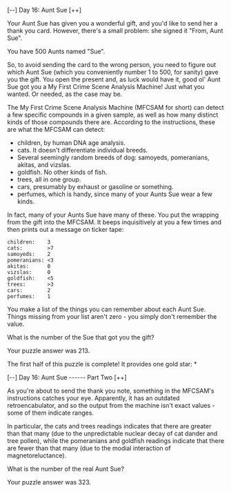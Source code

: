 [--] Day 16: Aunt Sue [++]

Your Aunt Sue has given you a wonderful gift, and you'd like to send her a thank you card.
However, there's a small problem: she signed it "From, Aunt Sue".

You have 500 Aunts named "Sue".

So, to avoid sending the card to the wrong person, you need to figure out which Aunt Sue
(which you conveniently number 1 to 500, for sanity) gave you the gift. You open the
present and, as luck would have it, good ol' Aunt Sue got you a My First Crime Scene Analysis Machine!
Just what you wanted. Or needed, as the case may be.

The My First Crime Scene Analysis Machine (MFCSAM for short) can detect a few specific compounds
in a given sample, as well as how many distinct kinds of those compounds there are.
According to the instructions, these are what the MFCSAM can detect:

- children, by human DNA age analysis.
- cats. It doesn't differentiate individual breeds.
- Several seemingly random breeds of dog: samoyeds, pomeranians, akitas, and vizslas.
- goldfish. No other kinds of fish.
- trees, all in one group.
- cars, presumably by exhaust or gasoline or something.
- perfumes, which is handy, since many of your Aunts Sue wear a few kinds.

In fact, many of your Aunts Sue have many of these. You put the wrapping from the gift into the MFCSAM.
It beeps inquisitively at you a few times and then prints out a message on ticker tape:

```
children:    3
cats:        >7
samoyeds:    2
pomeranians: <3
akitas:      0
vizslas:     0
goldfish:    <5
trees:       >3
cars:        2
perfumes:    1
```

You make a list of the things you can remember about each Aunt Sue. Things missing from your
list aren't zero - you simply don't remember the value.

What is the number of the Sue that got you the gift?

Your puzzle answer was 213.

The first half of this puzzle is complete! It provides one gold star: *

[--] Day 16: Aunt Sue ------ Part Two [++]

As you're about to send the thank you note, something in the MFCSAM's
instructions catches your eye. Apparently, it has an outdated
retroencabulator, and so the output from the machine isn't exact
values - some of them indicate ranges.

In particular, the cats and trees readings indicates that there are
greater than that many (due to the unpredictable nuclear decay of
cat dander and tree pollen), while the pomeranians and goldfish
readings indicate that there are fewer than that many (due to
the modial interaction of magnetoreluctance).

What is the number of the real Aunt Sue?

Your puzzle answer was 323.